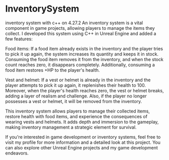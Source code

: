 # InventorySystem
inventory system with c++ on 4.27.2
An inventory system is a vital component in game projects, allowing players to manage the items they collect. I developed this system using C++ in Unreal Engine and added a few features:

Food items: If a food item already exists in the inventory and the player tries to pick it up again, the system increases its quantity and keeps it in stock. Consuming the food item removes it from the inventory, and when the stock count reaches zero, it disappears completely. Additionally, consuming a food item restores +HP to the player's health.

Vest and helmet: If a vest or helmet is already in the inventory and the player attempts to pick it up again, it replenishes their health to 100. Moreover, when the player's health reaches zero, the vest or helmet breaks, adding a layer of realism and challenge. Also, if the player no longer possesses a vest or helmet, it will be removed from the inventory.

This inventory system allows players to manage their collected items, restore health with food items, and experience the consequences of wearing vests and helmets. It adds depth and immersion to the gameplay, making inventory management a strategic element for survival.

If you're interested in game development or inventory systems, feel free to visit my profile for more information and a detailed look at this project. You can also explore other Unreal Engine projects and my game development endeavors.
